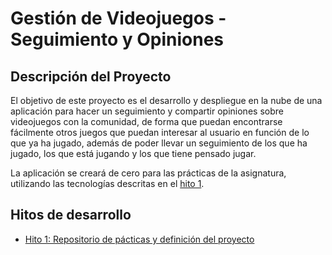 # Gestión de Videojuegos - Seguimiento y Opiniones
## Descripción del Proyecto
El objetivo de este proyecto es el desarrollo y despliegue en la nube de una aplicación para hacer un seguimiento y compartir opiniones sobre videojuegos con la comunidad, de forma que puedan encontrarse fácilmente otros juegos que puedan interesar al usuario en función de lo que ya ha jugado, además de poder llevar un seguimiento de los que ha jugado, los que está jugando y los que tiene pensado jugar.

La aplicación se creará de cero para las prácticas de la asignatura, utilizando las tecnologías descritas en el [hito 1](Hitos/Hito1/hito1.md).

## Hitos de desarrollo
- [Hito 1: Repositorio de pácticas y definición del proyecto](Hitos/Hito1/hito1.md)
